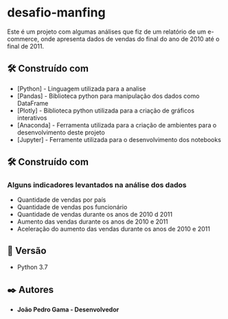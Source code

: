 # desafio-manfing

Este é um projeto com algumas análises que fiz de um relatório de um e-commerce, onde apresenta dados de vendas do final do ano de 2010 até o final de 2011.


## 🛠️ Construído com

* [Python] - Linguagem utilizada para a analise
* [Pandas] - Biblioteca python para manipulação dos dados como DataFrame
* [Plotly] - Biblioteca python utilizada para a criação de gráficos interativos
* [Anaconda] - Ferramenta utilizada para a criação de ambientes para o desenvolvimento deste projeto
* [Jupyter] - Ferramente utilizada para o desenvolvimento dos notebooks

## 🛠️ Construído com
### Alguns indicadores levantados na análise dos dados

* Quantidade de vendas por país
* Quantidade de vendas pos funcionário
* Quantidade de vendas durante os anos de 2010 d 2011
* Aumento das vendas durante os anos de 2010 e 2011
* Aceleração do aumento das vendas durante os anos de 2010 e 2011

## 📌 Versão

* Python 3.7

## ✒️ Autores

* **João Pedro Gama - Desenvolvedor** 

